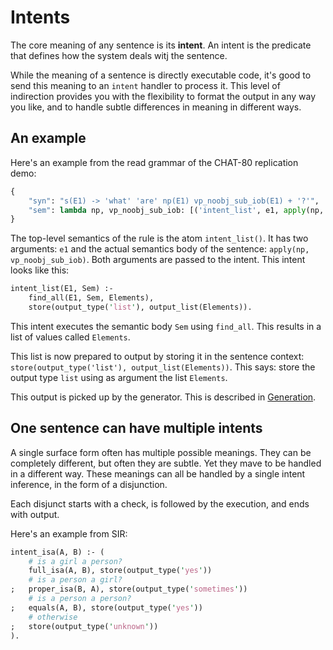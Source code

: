 # Intents

The core meaning of any sentence is its **intent**. An intent is the predicate that defines how the system deals witj the sentence.

While the meaning of a sentence is directly executable code, it's good to send this meaning to an `intent` handler to process it. This level of indirection provides you with the flexibility to format the output in any way you like, and to handle subtle differences in meaning in different ways.

## An example

Here's an example from the read grammar of the CHAT-80 replication demo:

~~~python
{
    "syn": "s(E1) -> 'what' 'are' np(E1) vp_noobj_sub_iob(E1) + '?'",
    "sem": lambda np, vp_noobj_sub_iob: [('intent_list', e1, apply(np, vp_noobj_sub_iob))],
}
~~~

The top-level semantics of the rule is the atom `intent_list()`. It has two arguments: `e1` and the actual semantics body of the sentence: `apply(np, vp_noobj_sub_iob)`. Both arguments are passed to the intent. This intent looks like this:

~~~pl
intent_list(E1, Sem) :-
    find_all(E1, Sem, Elements),
    store(output_type('list'), output_list(Elements)).
~~~

This intent executes the semantic body `Sem` using `find_all`. This results in a list of values called `Elements`.

This list is now prepared to output by storing it in the sentence context: `store(output_type('list'), output_list(Elements))`.
This says: store the output type `list` using as argument the list `Elements`.

This output is picked up by the generator. This is described in [Generation](output-generation).

## One sentence can have multiple intents

A single surface form often has multiple possible meanings. They can be completely different, but often they are subtle. Yet they mave to be handled in a different way. These meanings can all be handled by a single intent inference, in the form of a disjunction.

Each disjunct starts with a check, is followed by the execution, and ends with output.

Here's an example from SIR:

~~~pl
intent_isa(A, B) :- (
    # is a girl a person?
    full_isa(A, B), store(output_type('yes'))
    # is a person a girl?
;   proper_isa(B, A), store(output_type('sometimes'))
    # is a person a person?
;   equals(A, B), store(output_type('yes'))
    # otherwise
;   store(output_type('unknown'))
).
~~~
